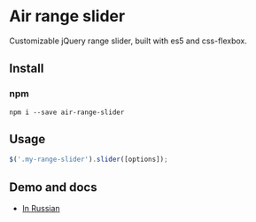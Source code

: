 # Air range slider

Customizable jQuery range slider, built with es5 and css-flexbox.

## Install

### npm

```
npm i --save air-range-slider
```

## Usage

```javascript
$('.my-range-slider').slider([options]);
```

## Demo and docs

- [In Russian](https://github.com/victordesyatkin/slider)
